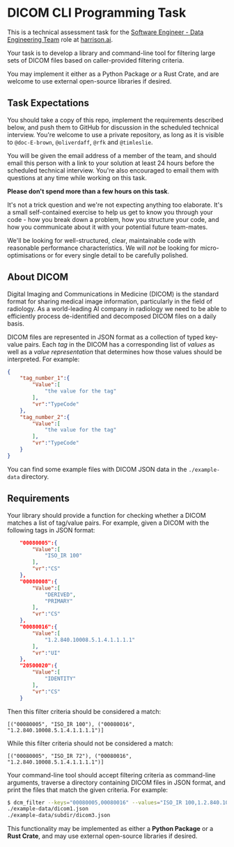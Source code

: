 # DICOM CLI Programming Task

This is a technical assessment task for the [Software Engineer - Data Engineering Team](
https://jobs.lever.co/harrison/3fa6cc4e-acd4-4e82-9ba0-224524cb4c6a) role at [harrison.ai](
https://harrison.ai).

Your task is to develop a library and command-line tool for filtering large sets of DICOM files based
on caller-provided filtering criteria.

You may implement it either as a Python Package *or* a Rust Crate, and are welcome to use external
open-source libraries if desired.


## Task Expectations

You should take a copy of this repo, implement the requirements described below, and push them to GitHub
for discussion in the scheduled technical interview. You're welcome to use a private repository, as
long as it is visible to `@doc-E-brown`, `@oliverdaff`, `@rfk` and `@timleslie`.

You will be given the email address of a member of the team, and should email this person with a link to your
solution at least 24 hours before the scheduled technical interview. You're also encouraged to email them with
questions at any time while working on this task.

**Please don't spend more than a few hours on this task**.

It's not a trick question and we're not expecting anything too elaborate. It's a small self-contained exercise to
help us get to know you through your code - how you break down a problem, how you structure your code, and how you
communicate about it with your potential future team-mates.

We'll be looking for well-structured, clear, maintainable code with reasonable performance characteristics.
We will *not* be looking for micro-optimisations or for every single detail to be carefully polished.

## About DICOM

Digital Imaging and Communications in Medicine (DICOM) is the standard format for sharing medical image information,
particularly in the field of radiology. As a world-leading AI company in radiology we need to be able to efficiently
process de-identified and decomposed DICOM files on a daily basis.

DICOM files are represented in JSON format as a collection of typed key-value pairs. Each *tag* in the DICOM has a
corresponding list of *values* as well as a *value representation* that determines how those values should be
interpreted. For example:

```json
{
    "tag_number_1":{
        "Value":[
            "the value for the tag"
        ],
        "vr":"TypeCode"
    },
    "tag_number_2":{
        "Value":[
            "the value for the tag"
        ],
        "vr":"TypeCode"
    }
}
```

You can find some example files with DICOM JSON data in the `./example-data` directory.

## Requirements

Your library should provide a function for checking whether a DICOM matches a list of tag/value pairs. For example,
given a DICOM with the following tags in JSON format:

```json
    "00080005":{
        "Value":[
            "ISO_IR 100"
        ],
        "vr":"CS"
    },
    "00080008":{
        "Value":[
            "DERIVED",
            "PRIMARY"
        ],
        "vr":"CS"
    },
    "00080016":{
        "Value":[
            "1.2.840.10008.5.1.4.1.1.1.1"
        ],
        "vr":"UI"
    },
    "20500020":{
        "Value":[
            "IDENTITY"
        ],
        "vr":"CS"
    }
```

Then this filter criteria should be considered a match:

```
[("00080005", "ISO_IR 100"), ("00080016", "1.2.840.10008.5.1.4.1.1.1.1")]
```

While this filter criteria should not be considered a match:

```
[("00080005", "ISO_IR 72"), ("00080016", "1.2.840.10008.5.1.4.1.1.1.1")]
```

Your command-line tool should accept filtering criteria as command-line arguments, traverse a directory
containing DICOM files in JSON format, and print the files that match the given criteria. For example:

```bash
$ dcm_filter --keys="00080005,00080016" --values="ISO_IR 100,1.2.840.10008.5.1.4.1.1.1.1" ./example-data/
./example-data/dicom1.json
./example-data/subdir/dicom3.json
```

This functionality may be implemented as either a **Python Package** or a **Rust Crate**, and may use external
open-source libraries if desired.
